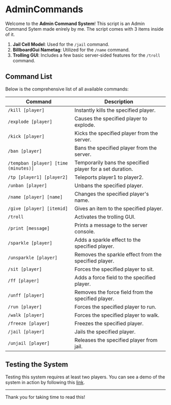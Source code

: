 # AdminCommands

Welcome to the **Admin Command System**! This script is an Admin Command Sytem made enirely by me. The script comes with 3 items inside of it.

1. **Jail Cell Model**: Used for the `/jail` command.
2. **BillboardGui Nametag**: Utilized for the `/name` command.
3. **Trolling GUI**: Includes a few basic server-sided features for the `/troll` command.

## Command List

Below is the comprehensive list of all available commands:

| Command | Description |
|---------|-------------|
| `/kill [player]` | Instantly kills the specified player. |
| `/explode [player]` | Causes the specified player to explode. |
| `/kick [player]` | Kicks the specified player from the server. |
| `/ban [player]` | Bans the specified player from the server. |
| `/tempban [player] [time (minutes)]` | Temporarily bans the specified player for a set duration. |
| `/tp [player1] [player2]` | Teleports player1 to player2. |
| `/unban [player]` | Unbans the specified player. |
| `/name [player] [name]` | Changes the specified player's name. |
| `/give [player] [itemid]` | Gives an item to the specified player. |
| `/troll` | Activates the trolling GUI. |
| `/print [message]` | Prints a message to the server console. |
| `/sparkle [player]` | Adds a sparkle effect to the specified player. |
| `/unsparkle [player]` | Removes the sparkle effect from the specified player. |
| `/sit [player]` | Forces the specified player to sit. |
| `/ff [player]` | Adds a force field to the specified player. |
| `/unff [player]` | Removes the force field from the specified player. |
| `/run [player]` | Forces the specified player to run. |
| `/walk [player]` | Forces the specified player to walk. |
| `/freeze [player]` | Freezes the specified player. |
| `/jail [player]` | Jails the specified player. |
| `/unjail [player]` | Releases the specified player from jail. |

## Testing the System

Testing this system requires at least two players. You can see a demo of the system in action by following this [link](https://www.youtube.com/watch?v=Q4SPFD-R1AY).

---

Thank you for taking time to read this!
